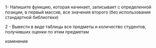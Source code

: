 1- Напишите функцию, которая начинает, записывает с
определенной позиции, в первый массив, все значения второго
(без использования стандартной библиотеки)

2 - Вывести в виде таблицы все предметы и количество
студентов, получивших оценки по этим предметам

изменения 